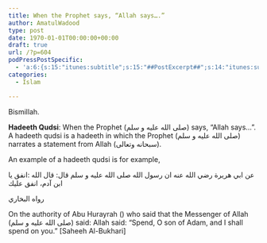 ```yaml
---
title: When the Prophet says, “Allah says….”
author: AmatulWadood
type: post
date: 1970-01-01T00:00:00+00:00
draft: true
url: /?p=604
podPressPostSpecific:
  - 'a:6:{s:15:"itunes:subtitle";s:15:"##PostExcerpt##";s:14:"itunes:summary";s:15:"##PostExcerpt##";s:15:"itunes:keywords";s:17:"##WordPressCats##";s:13:"itunes:author";s:10:"##Global##";s:15:"itunes:explicit";s:2:"No";s:12:"itunes:block";s:2:"No";}'
categories:
  - Islam

---
```

Bismillah.

**Hadeeth Qudsi**: When the Prophet (صلى الله عليه و سلم) says, &#8220;Allah says&#8230;&#8221;. A hadeeth qudsi is a hadeeth in which the Prophet (صلى الله عليه و سلم) narrates a statement from Allah (سبحانه وتعالى). 

An example of a hadeeth qudsi is for example,
  
عن ابي هريرة رضي الله عنه ان رسول الله صلى الله عليه و سلم قال: قال الله :انفق يا ابن آدم، انفق عليك
  
رواه البخاري

On the authority of Abu Hurayrah () who said that the Messenger of Allah (صلى الله عليه و سلم) said: Allah said: &#8220;Spend, O son of Adam, and I shall spend on you.&#8221; [Saheeh Al-Bukhari]